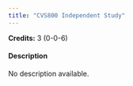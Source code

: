 ```yaml
---
title: "CVS800 Independent Study"
---
```

**Credits:** 3 (0-0-6)

#### Description
No description available.